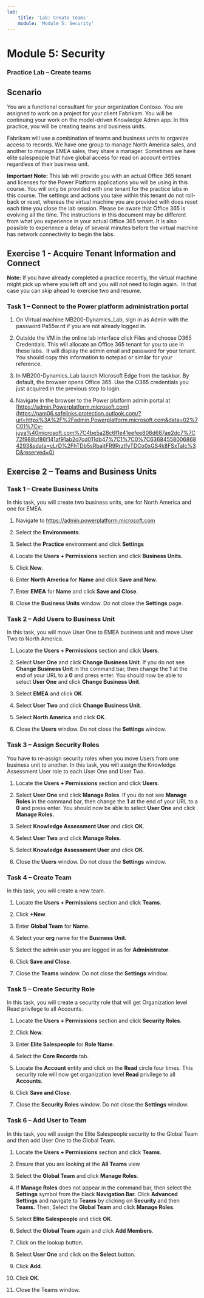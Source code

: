 ```yaml
---
lab:
    title: 'Lab: Create teams'
    module: 'Module 5: Security'
---
```


Module 5: Security
==================
### Practice Lab – Create teams

Scenario
--------

You are a functional consultant for your organization Contoso. You are assigned
to work on a project for your client Fabrikam. You will be continuing your work
on the model-driven Knowledge Admin app. In this practice, you will be creating
teams and business units.

Fabrikam will use a combination of teams and business units to organize access
to records. We have one group to manage North America sales, and another to
manage EMEA sales, they share a manager. Sometimes we have elite salespeople
that have global access for read on account entities regardless of their
business unit.

**Important Note:** This lab will provide you with an actual Office 365 tenant
and licenses for the Power Platform applications you will be using in this
course. You will only be provided with one tenant for the practice labs in this
course. The settings and actions you take within this tenant do not roll-back or
reset, whereas the virtual machine you are provided with does reset each time
you close the lab session. Please be aware that Office 365 is evolving all the time. The
instructions in this document may be different from what you experience in your
actual Office 365 tenant. It is also possible to experience a delay of several
minutes before the virtual machine has network connectivity to begin the labs.

Exercise 1 - Acquire Tenant Information and Connect
---------------------------------------------------

**Note:** If you have already completed a practice recently, the virtual machine
might pick up where you left off and you will not need to login again.  In that
case you can skip ahead to exercise two and resume.

### Task 1 – Connect to the Power platform administration portal

1.  On Virtual machine MB200-Dynamics_Lab, sign in as Admin with the password
    Pa55w.rd if you are not already logged in.

2.  Outside the VM in the online lab interface click Files and choose D365
    Credentials. This will allocate an Office 365 tenant for you to use in these
    labs.  It will display the admin email and password for your tenant.  You
    should copy this information to notepad or similar for your reference.

3.  In MB200-Dynamics_Lab launch Microsoft Edge from the taskbar. By default,
    the browser opens Office 365. Use the O365 credentials you just acquired in
    the previous step to login.

4.  Navigate in the browser to the Power platform admin portal at
    [https://admin.Powerplatform.microsoft.com](https://nam06.safelinks.protection.outlook.com/?url=https%3A%2F%2Fadmin.Powerplatform.microsoft.com&data=02%7C01%7Cv-juya%40microsoft.com%7C4be5a28c6f1e41eefee808d687ae2dc7%7C72f988bf86f141af91ab2d7cd011db47%7C1%7C0%7C636845580068684293&sdata=cLrD%2FhTDb5sRbajtFR9RrztfyTDCo0xGS4k8FSxTaIc%3D&reserved=0)

Exercise 2 – Teams and Business Units
-------------------------------------

### Task 1 – Create Business Units

In this task, you will create two business units, one for North America and one
for EMEA.

1.  Navigate to <https://admin.powerplatform.microsoft.com>

2.  Select the **Environments**.

3.  Select the **Practice** environment and click **Settings**

4.  Locate the **Users + Permissions** section and click **Business Units.**

5.  Click **New**.

6.  Enter **North America** for **Name** and click **Save and New**.

7.  Enter **EMEA** for **Name** and click **Save and Close**.

8.  Close the **Business Units** window. Do not close the **Settings** page.

### Task 2 – Add Users to Business Unit

In this task, you will move User One to EMEA business unit and move User Two to
North America.

1.  Locate the **Users + Permissions** section and click **Users**.

2.  Select **User One** and click **Change Business Unit**. If you do not see
    **Change Business Unit** in the command bar, then change the **1** at the
    end of your URL to a **0** and press enter. You should now be able to select
    **User One** and click **Change Business Unit**.

3.  Select **EMEA** and click **OK**.

4.  Select **User Two** and click **Change Business Unit**.

5.  Select **North America** and click **OK**.

6.  Close the **Users** window. Do not close the **Settings** window.

### Task 3 – Assign Security Roles

You have to re-assign security roles when you move Users from one business unit
to another. In this task, you will assign the Knowledge Assessment User role to
each User One and User Two.

1.  Locate the **Users + Permissions** section and click **Users**.

2.  Select **User One** and click **Manage Roles**. If you do not see **Manage
    Roles** in the command bar, then change the **1** at the end of your URL to
    a **0** and press enter. You should now be able to select **User One** and
    click **Manage Roles.**

3.  Select **Knowledge Assessment User** and click **OK**.

4.  Select **User Two** and click **Manage Roles**.

5.  Select **Knowledge Assessment User** and click **OK**.

6.  Close the **Users** window. Do not close the **Settings** window.

### Task 4 – Create Team

In this task, you will create a new team.

1.  Locate the **Users + Permissions** section and click **Teams**.

2.  Click **+New**.

3.  Enter **Global Team** for **Name**.

4.  Select your **org** name for the **Business Unit.**

5.  Select the admin user you are logged in as for **Administrator**.

6.  Click **Save and Close**.

7.  Close the **Teams** window. Do not close the **Settings** window.

### Task 5 – Create Security Role

In this task, you will create a security role that will get Organization level
Read privilege to all Accounts.

1.  Locate the **Users + Permissions** section and click **Security Roles**.

2.  Click **New**.

3.  Enter **Elite Salespeople** for **Role Name**.

4.  Select the **Core Records** tab.

5.  Locate the **Account** entity and click on the **Read** circle four times.
    This security role will now get organization level **Read** privilege to all
    **Accounts**.

6.  Click **Save and Close**.

7.  Close the **Security Roles** window. Do not close the **Settings** window.

### Task 6 – Add User to Team

In this task, you will assign the Elite Salespeople security to the Global Team
and then add User One to the Global Team.

1.  Locate the **Users + Permissions** section and click **Teams**.

2.  Ensure that you are looking at the **All Teams** view

3.  Select the **Global Team** and click **Manage Roles**.

4.  If **Manage Roles** does not appear in the command bar, then select the
    **Settings** symbol from the black **Navigation Bar.** Click **Advanced
    Settings** and navigate to **Teams** by clicking on **Security** and then
    **Teams.** Then, Select the **Global Team** and click **Manage Roles**.

5.  Select **Elite Salespeople** and click **OK**.

6.  Select the **Global Team** again and click **Add Members**.

7.  Click on the lookup button.

8.  Select **User One** and click on the **Select** button.

9.  Click **Add**.

10. Click **OK**.

11. Close the Teams window.
